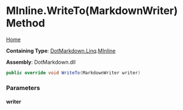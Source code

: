 <a name="_top"></a>

# MInline\.WriteTo\(MarkdownWriter\) Method

[Home](../../../../README.md#_top)

**Containing Type**: [DotMarkdown.Linq](../../README.md#_top)\.[MInline](../README.md#_top)

**Assembly**: DotMarkdown\.dll

```csharp
public override void WriteTo(MarkdownWriter writer)
```

### Parameters

#### writer

